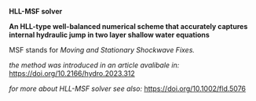 **HLL-MSF solver**


**An HLL-type well-balanced numerical scheme that accurately captures internal hydraulic jump in two layer shallow water equations**

MSF stands for *Moving and Stationary Shockwave Fixes.*

*the method was introduced in an article avalibale in:* https://doi.org/10.2166/hydro.2023.312

*for more about HLL-MSF solver see also:* https://doi.org/10.1002/fld.5076

